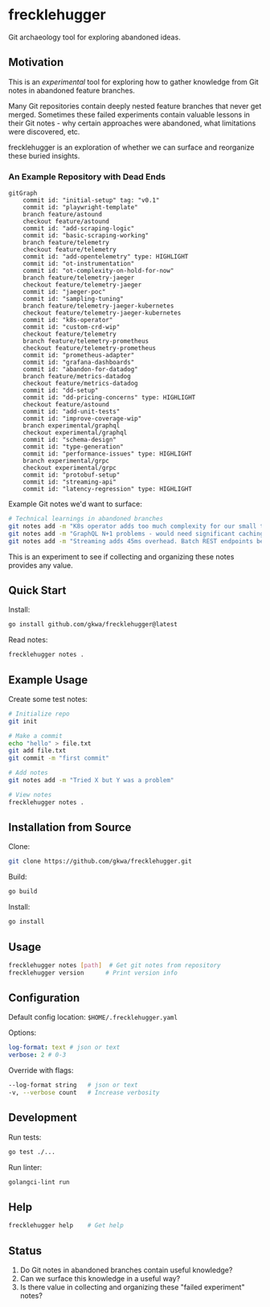 # frecklehugger

Git archaeology tool for exploring abandoned ideas.

## Motivation

This is an *experimental* tool for exploring how to gather knowledge from Git notes in abandoned feature branches.

Many Git repositories contain deeply nested feature branches that never get merged. Sometimes these failed experiments contain valuable lessons in their Git notes - why certain approaches were abandoned, what limitations were discovered, etc.

frecklehugger is an exploration of whether we can surface and reorganize these buried insights.

### An Example Repository with Dead Ends

```mermaid
gitGraph
    commit id: "initial-setup" tag: "v0.1"
    commit id: "playwright-template"
    branch feature/astound
    checkout feature/astound
    commit id: "add-scraping-logic"
    commit id: "basic-scraping-working"
    branch feature/telemetry
    checkout feature/telemetry
    commit id: "add-opentelemetry" type: HIGHLIGHT
    commit id: "ot-instrumentation"
    commit id: "ot-complexity-on-hold-for-now"
    branch feature/telemetry-jaeger
    checkout feature/telemetry-jaeger
    commit id: "jaeger-poc"
    commit id: "sampling-tuning"
    branch feature/telemetry-jaeger-kubernetes
    checkout feature/telemetry-jaeger-kubernetes 
    commit id: "k8s-operator"
    commit id: "custom-crd-wip"
    checkout feature/telemetry
    branch feature/telemetry-prometheus
    checkout feature/telemetry-prometheus
    commit id: "prometheus-adapter"
    commit id: "grafana-dashboards"
    commit id: "abandon-for-datadog"
    branch feature/metrics-datadog
    checkout feature/metrics-datadog
    commit id: "dd-setup"
    commit id: "dd-pricing-concerns" type: HIGHLIGHT
    checkout feature/astound
    commit id: "add-unit-tests"
    commit id: "improve-coverage-wip"
    branch experimental/graphql
    checkout experimental/graphql
    commit id: "schema-design"
    commit id: "type-generation"
    commit id: "performance-issues" type: HIGHLIGHT
    branch experimental/grpc
    checkout experimental/grpc
    commit id: "protobuf-setup"
    commit id: "streaming-api"
    commit id: "latency-regression" type: HIGHLIGHT
```

Example Git notes we'd want to surface:

```bash
# Technical learnings in abandoned branches
git notes add -m "K8s operator adds too much complexity for our small team"
git notes add -m "GraphQL N+1 problems - would need significant caching"
git notes add -m "Streaming adds 45ms overhead. Batch REST endpoints better for our use case"
```

This is an experiment to see if collecting and organizing these notes provides any value.

## Quick Start

Install:
```bash
go install github.com/gkwa/frecklehugger@latest
```

Read notes:
```bash
frecklehugger notes .
```

## Example Usage

Create some test notes:

```bash 
# Initialize repo
git init 

# Make a commit
echo "hello" > file.txt
git add file.txt
git commit -m "first commit"

# Add notes
git notes add -m "Tried X but Y was a problem"

# View notes
frecklehugger notes .
```

## Installation from Source

Clone:
```bash
git clone https://github.com/gkwa/frecklehugger.git
```

Build:
```bash 
go build
```

Install:
```bash
go install
```

## Usage

```bash
frecklehugger notes [path]  # Get git notes from repository
frecklehugger version      # Print version info
```

## Configuration

Default config location: `$HOME/.frecklehugger.yaml`

Options:
```yaml
log-format: text # json or text
verbose: 2 # 0-3
```

Override with flags:
```bash
--log-format string   # json or text
-v, --verbose count   # Increase verbosity 
```

## Development

Run tests:
```bash
go test ./...
```

Run linter:
```bash 
golangci-lint run
```

## Help

```bash
frecklehugger help    # Get help
```

## Status


1. Do Git notes in abandoned branches contain useful knowledge?
2. Can we surface this knowledge in a useful way?
3. Is there value in collecting and organizing these "failed experiment" notes?
